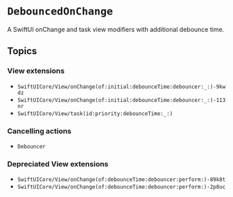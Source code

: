# ``DebouncedOnChange``

A SwiftUI onChange and task view modifiers with additional debounce time.

## Topics

### View extensions

- ``SwiftUICore/View/onChange(of:initial:debounceTime:debouncer:_:)-9kwdz``
- ``SwiftUICore/View/onChange(of:initial:debounceTime:debouncer:_:)-113nr``
- ``SwiftUICore/View/task(id:priority:debounceTime:_:)``

### Cancelling actions

- ``Debouncer``

### Depreciated View extensions

- ``SwiftUICore/View/onChange(of:debounceTime:debouncer:perform:)-89k8t``
- ``SwiftUICore/View/onChange(of:debounceTime:debouncer:perform:)-2p8uc``
